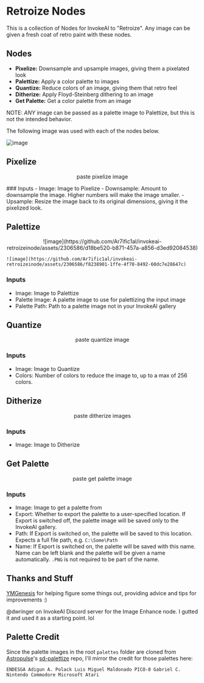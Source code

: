 # Retroize Nodes
This is a collection of Nodes for InvokeAI to "Retroize". Any image can be given a fresh coat of retro paint with these nodes.

## Nodes
- **Pixelize:** Downsample and upsample images, giving them a pixelated look
- **Palettize:** Apply a color palette to images
- **Quantize:** Reduce colors of an image, giving them that retro feel
- **Ditherize:** Apply Floyd-Steinberg dithering to an image
- **Get Palette:** Get a color palette from an image

NOTE: *ANY* image can be passed as a palette image to Palettize, but this is not the intended behavior.

The following image was used with each of the nodes below.

![image](https://github.com/Ar7ific1al/invokeai-retroizeinode/assets/2306586/c784e438-8c84-4414-8c7d-2cad62a38f89)


## Pixelize
<p align="center">
    paste pixelize image
</p>
### Inputs
- Image: Image to Pixelize
- Downsample: Amount to downsample the image. Higher numbers will make the image smaller.
- Upsample: Resize the image back to its original dimensions, giving it the pixelized look.

## Palettize
<p align="center">
    ![image](https://github.com/Ar7ific1al/invokeai-retroizeinode/assets/2306586/d18be520-b871-457a-a856-d3ed92084538)

    ![image](https://github.com/Ar7ific1al/invokeai-retroizeinode/assets/2306586/f8238901-1ffe-4f70-8492-60dc7e28647c)

</p>

### Inputs
- Image: Image to Palettize
- Palette Image: A palette image to use for palettizing the input image
- Palette Path: Path to a palette image not in your InvokeAI gallery

## Quantize
<p align="center">
    paste quantize image
</p>

### Inputs
- Image: Image to Quantize
- Colors: Number of colors to reduce the image to, up to a max of 256 colors.

## Ditherize
<p align="center">
    paste ditherize images
</p>

### Inputs
- Image: Image to Ditherize

## Get Palette
<p align="center">
    paste get palette image
</p>

### Inputs
- Image: Image to get a palette from
- Export: Whether to export the palette to a user-specified location. If Export is switched off, the palette image will be saved only to the InvokeAI gallery.
- Path: If Export is switched on, the palette will be saved to this location. Expects a full file path, e.g. `C:\Some\Path`
- Name: If Export is switched on, the palette will be saved with this name. Name can be left blank and the palette will be given a name automatically. `.PNG` is not required to be part of the name.


## Thanks and Stuff
[YMGenesis](https://github.com/ymgenesis) for helping figure some things out, providing advice and tips for improvements :)


@dwringer on InvokeAI Discord server for the Image Enhance node. I gutted it and used it as a starting point. lol

## Palette Credit
Since the palette images in the root `palettes` folder are cloned from [Astropulse](https://github.com/Astropulse)'s [sd-palettize](https://github.com/Astropulse/sd-palettize/tree/main) repo, I'll mirror the credit for those palettes here:

`ENDESGA Adigun A. Polack Luis Miguel Maldonado PICO-8 Gabriel C. Nintendo Commodore Microsoft Atari`

